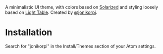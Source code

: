 A minimalistic UI theme, with colors based on [Solarized](http://ethanschoonover.com/solarized) and styling loosely based on [Light Table](http://lighttable.com). Created by [@jonikorpi](https://twitter.com/jonikorpi).

# Installation

Search for "jonikorpi" in the Install/Themes section of your Atom settings.
